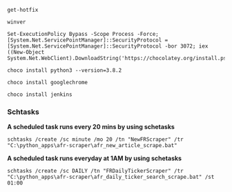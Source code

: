
```
get-hotfix
```

```
winver
```

```
Set-ExecutionPolicy Bypass -Scope Process -Force; [System.Net.ServicePointManager]::SecurityProtocol = [System.Net.ServicePointManager]::SecurityProtocol -bor 3072; iex ((New-Object System.Net.WebClient).DownloadString('https://chocolatey.org/install.ps1'))
```

```
choco install python3 --version=3.8.2
```

```
choco install googlechrome
```

```
choco install jenkins
```

### Schtasks

**A scheduled task runs every 20 mins by using schetasks**
```
schtasks /create /sc minute /mo 20 /tn "NewFRScraper" /tr "C:\python_apps\afr-scraper\afr_new_article_scrape.bat"
```

**A scheduled task runs everyday at 1AM by using schetasks**

```
schtasks /create /sc DAILY /tn "FRDailyTickerScraper" /tr "C:\python_apps\afr-scraper\afr_daily_ticker_search_scrape.bat" /st 01:00
```
